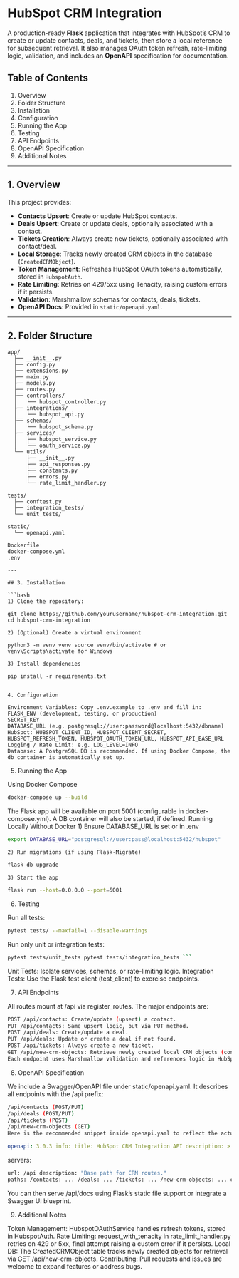 # HubSpot CRM Integration

A production-ready **Flask** application that integrates with HubSpot’s CRM to create or update contacts, deals, and tickets, then store a local reference for subsequent retrieval. It also manages OAuth token refresh, rate-limiting logic, validation, and includes an **OpenAPI** specification for documentation.

## Table of Contents

1. Overview
2. Folder Structure
3. Installation
4. Configuration
5. Running the App
6. Testing
7. API Endpoints
8. OpenAPI Specification
9. Additional Notes

---

## 1. Overview

This project provides:

- **Contacts Upsert**: Create or update HubSpot contacts.
- **Deals Upsert**: Create or update deals, optionally associated with a contact.
- **Tickets Creation**: Always create new tickets, optionally associated with contact/deal.
- **Local Storage**: Tracks newly created CRM objects in the database (`CreatedCRMObject`).
- **Token Management**: Refreshes HubSpot OAuth tokens automatically, stored in `HubspotAuth`.
- **Rate Limiting**: Retries on 429/5xx using Tenacity, raising custom errors if it persists.
- **Validation**: Marshmallow schemas for contacts, deals, tickets.
- **OpenAPI Docs**: Provided in `static/openapi.yaml`.

---

## 2. Folder Structure

```text
app/
  ├── __init__.py
  ├── config.py
  ├── extensions.py
  ├── main.py
  ├── models.py
  ├── routes.py
  ├── controllers/
  │   └── hubspot_controller.py
  ├── integrations/
  │   └── hubspot_api.py
  ├── schemas/
  │   └── hubspot_schema.py
  ├── services/
  │   ├── hubspot_service.py
  │   └── oauth_service.py
  └── utils/
      ├── __init__.py
      ├── api_responses.py
      ├── constants.py
      ├── errors.py
      └── rate_limit_handler.py

tests/
  ├── conftest.py
  ├── integration_tests/
  └── unit_tests/

static/
  └── openapi.yaml

Dockerfile
docker-compose.yml
.env

--- 

## 3. Installation

```bash
1) Clone the repository:

git clone https://github.com/yourusername/hubspot-crm-integration.git cd hubspot-crm-integration

2) (Optional) Create a virtual environment

python3 -m venv venv source venv/bin/activate # or venv\Scripts\activate for Windows

3) Install dependencies

pip install -r requirements.txt 


4. Configuration

Environment Variables: Copy .env.example to .env and fill in:
FLASK_ENV (development, testing, or production)
SECRET_KEY
DATABASE_URL (e.g. postgresql://user:password@localhost:5432/dbname)
HubSpot: HUBSPOT_CLIENT_ID, HUBSPOT_CLIENT_SECRET, HUBSPOT_REFRESH_TOKEN, HUBSPOT_OAUTH_TOKEN_URL, HUBSPOT_API_BASE_URL
Logging / Rate Limit: e.g. LOG_LEVEL=INFO
Database: A PostgreSQL DB is recommended. If using Docker Compose, the db container is automatically set up.
```

5. Running the App

Using Docker Compose
```bash 
docker-compose up --build 
```

The Flask app will be available on port 5001 (configurable in docker-compose.yml).
A DB container will also be started, if defined.
Running Locally Without Docker
    1) Ensure DATABASE_URL is set or in .env
```bash
export DATABASE_URL="postgresql://user:pass@localhost:5432/hubspot"
```

    2) Run migrations (if using Flask-Migrate)

```bash
flask db upgrade
```

    3) Start the app

```bash
flask run --host=0.0.0.0 --port=5001 
```

6. Testing



Run all tests:
```bash
pytest tests/ --maxfail=1 --disable-warnings
```

Run only unit or integration tests:

```bash
pytest tests/unit_tests pytest tests/integration_tests ```
```

Unit Tests: Isolate services, schemas, or rate-limiting logic.
Integration Tests: Use the Flask test client (test_client) to exercise endpoints.

7. API Endpoints

All routes mount at /api via register_routes. The major endpoints are:

```bash
POST /api/contacts: Create/update (upsert) a contact.
PUT /api/contacts: Same upsert logic, but via PUT method.
POST /api/deals: Create/update a deal.
PUT /api/deals: Update or create a deal if not found.
POST /api/tickets: Always create a new ticket.
GET /api/new-crm-objects: Retrieve newly created local CRM objects (contacts, deals, tickets) with pagination.
Each endpoint uses Marshmallow validation and references logic in HubSpotService.
```

8. OpenAPI Specification

We include a Swagger/OpenAPI file under static/openapi.yaml. It describes all endpoints with the /api prefix:
```bash
/api/contacts (POST/PUT)
/api/deals (POST/PUT)
/api/tickets (POST)
/api/new-crm-objects (GET)
Here is the recommended snippet inside openapi.yaml to reflect the actual routes (copy-paste as needed):
```

```yaml 
openapi: 3.0.3 info: title: HubSpot CRM Integration API description: > This API integrates with HubSpot to create/update contacts, deals, tickets, and retrieve newly created CRM objects from the local DB. version: "1.0.0"
```

servers:

```bash
url: /api description: "Base path for CRM routes."
paths: /contacts: ... /deals: ... /tickets: ... /new-crm-objects: ... components: schemas: ... ```
```

You can then serve /api/docs using Flask’s static file support or integrate a Swagger UI blueprint.

9. Additional Notes

Token Management: HubspotOAuthService handles refresh tokens, stored in HubspotAuth.
Rate Limiting: request_with_tenacity in rate_limit_handler.py retries on 429 or 5xx, final attempt raising a custom error if it persists.
Local DB: The CreatedCRMObject table tracks newly created objects for retrieval via GET /api/new-crm-objects.
Contributing: Pull requests and issues are welcome to expand features or address bugs.
